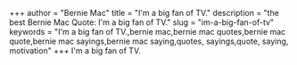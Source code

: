 +++
author = "Bernie Mac"
title = "I'm a big fan of TV."
description = "the best Bernie Mac Quote: I'm a big fan of TV."
slug = "im-a-big-fan-of-tv"
keywords = "I'm a big fan of TV.,bernie mac,bernie mac quotes,bernie mac quote,bernie mac sayings,bernie mac saying,quotes, sayings,quote, saying, motivation"
+++
I'm a big fan of TV.
